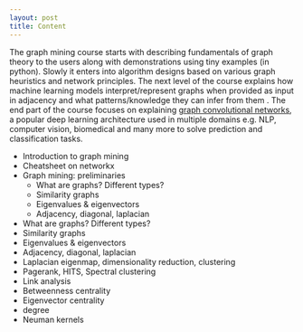 ```yaml
---
layout: post
title: Content
---
```


The graph mining course starts with describing fundamentals of graph theory to the users along with demonstrations using tiny examples (in python). Slowly it enters into algorithm designs based on various graph heuristics and network principles. The next level of the course explains how machine learning models interpret/represent graphs when provided as input in adjacency and what patterns/knowledge they can infer from them . The end part of the course focuses on explaining [graph convolutional networks](https://tkipf.github.io/graph-convolutional-networks/), a popular deep learning architecture used in multiple domains e.g. NLP, computer vision, biomedical and many more to solve prediction and classification tasks.
- Introduction to graph mining
- Cheatsheet on networkx
- Graph mining: preliminaries
   - What are graphs? Different types?
   - Similarity graphs
   - Eigenvalues & eigenvectors
   - Adjacency, diagonal, laplacian
- What are graphs? Different types?
- Similarity graphs
- Eigenvalues & eigenvectors 
- Adjacency, diagonal, laplacian 
- Laplacian eigenmap, dimensionality reduction, clustering
- Pagerank, HITS, Spectral clustering
- Link analysis
- Betweenness centrality
- Eigenvector centrality
- degree
- Neuman kernels

<!--
<span class="newthought">These notes</span> form a concise introductory course on probabilistic graphical models{% include sidenote.html id="note-pgm" note="Probabilistic graphical models are a subfield of machine learning that studies how to describe and reason about the world in terms of probabilities." %}.
They are based on Stanford [CS228](https://cs228.stanford.edu/), and are written by [Volodymyr Kuleshov](http://www.stanford.edu/~kuleshov) and [Stefano Ermon](http://cs.stanford.edu/~ermon/), with the [help](https://github.com/ermongroup/cs228-notes/commits/master) of many students and course staff.
{% include marginnote.html id='mn-construction' note='The notes are still **under construction**! Although we have written up most of the material, you will probably find several typos. If you do, please let us know, or submit a pull request with your fixes to our [GitHub repository](https://github.com/ermongroup/cs228-notes).'%}
You too may help make these notes better by submitting your improvements to us via [GitHub](https://github.com/ermongroup/cs228-notes).

This course starts by introducing probabilistic graphical models from the very basics and concludes by explaining from first principles the [variational auto-encoder](extras/vae), an important probabilistic model that is also one of the most influential recent results in deep learning.

## Preliminaries

1. [Introduction](preliminaries/introduction/): What is probabilistic graphical modeling? Overview of the course.

2. [Review of probability theory](preliminaries/probabilityreview): Probability distributions. Conditional probability. Random variables (*under construction*).

3. [Real-world applications](preliminaries/applications): Image denoising. RNA structure prediction. Syntactic analysis of sentences. Optical character recognition. Language Modeling (*under construction*).

## Representation

1. [Bayesian networks](representation/directed/): Definitions. Representations via directed graphs. Independencies in directed models.

2. [Markov random fields](representation/undirected/): Undirected vs directed models. Independencies in undirected models. Conditional random fields.

## Inference

1. [Variable elimination](inference/ve/) The inference problem. Variable elimination. Complexity of inference.

2. [Belief propagation](inference/jt/): The junction tree algorithm. Exact inference in arbitrary graphs. Loopy Belief Propagation.

3. [MAP inference](inference/map/): Max-sum message passing. Graphcuts. Linear programming relaxations. Dual decomposition.

4. [Sampling-based inference](inference/sampling/): Monte-Carlo sampling. Forward Sampling. Rejection Sampling. Importance sampling. Markov Chain Monte-Carlo. Applications in inference.

5. [Variational inference](inference/variational/): Variational lower bounds. Mean Field. Marginal polytope and its relaxations.

## Learning

1. [Learning in directed models](learning/directed/): Maximum likelihood estimation. Learning theory basics. Maximum likelihood estimators for Bayesian networks.

2. [Learning in undirected models](learning/undirected/): Exponential families. Maximum likelihood estimation with gradient descent. Learning in CRFs

3. [Learning in latent variable models](learning/latent/): Latent variable models. Gaussian mixture models. Expectation maximization.

4. [Bayesian learning](learning/bayesian/): Bayesian paradigm. Conjugate priors. Examples (*under construction*).

5. [Structure learning](learning/structure/): Chow-Liu algorithm. Akaike information criterion. Bayesian information criterion. Bayesian structure learning (*under construction*).

## Bringing it all together

1. [The variational autoencoder](extras/vae): Deep generative models. The reparametrization trick. Learning latent visual representations.

2. [List of further readings](extras/readings): Structured support vector machines. Bayesian non-parametrics. -->
